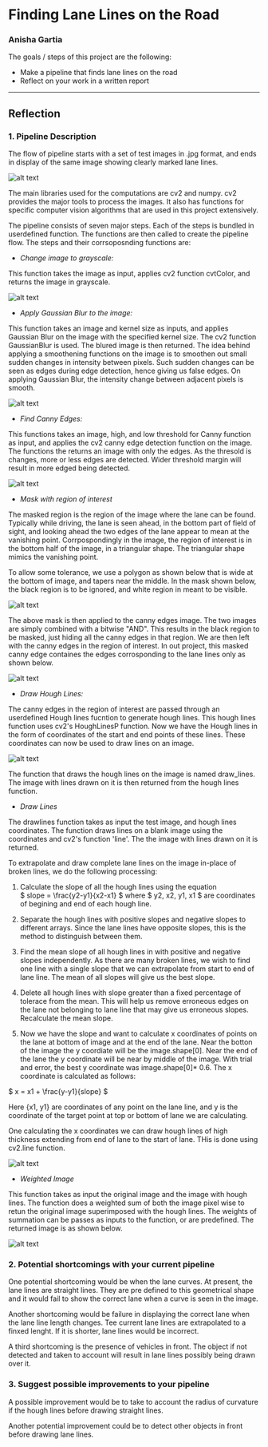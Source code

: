 # **Finding Lane Lines on the Road** 

### Anisha Gartia


The goals / steps of this project are the following:

* Make a pipeline that finds lane lines on the road
* Reflect on your work in a written report


[//]: # (Image References)

[test]: ./examples/test.png "Test Image"
[gray]: ./examples/gray.png "Grayscale Image"
[blur]: ./examples/blur.png "Blurred Image"
[canny]: ./examples/canny.png "Canny Edges"
[mask]: ./examples/mask.png "Mask"
[masked_canny]: ./examples/masked_canny.png "Canny Edges applied with Mask"
[broken_hough]: ./examples/broken_hough.png "Hough Lines"
[extrapolated_hough]: ./examples/extrapolated_hough.png "Extrapolated Hough Lined"
[final_broken]: ./examples/final_broken.png "Hough lines on image"
[final_extrapolated]: ./examples/final_extrapolated.png "Result"

---

## Reflection

### 1. Pipeline Description

The flow of pipeline starts with a set of test images in .jpg format, and ends in display of the same image showing clearly marked lane lines. 

![alt text][test] 

The main libraries used for the computations are cv2 and numpy. cv2 provides the major tools to process the images. It also has functions for specific computer vision algorithms that are used in this project extensively.


The pipeline consists of seven major steps. Each of the steps is bundled in userdefined function. The functions are then called to create the pipeline flow. The steps and their corrsoposnding functions are:

*  *Change image to grayscale:*
 
This function takes the image as input, applies cv2 function cvtColor, and returns the image in grayscale. 

![alt text][gray]

* *Apply Gaussian Blur to the image:*

This function takes an image and kernel size as inputs, and applies Gaussian Blur on the image with the specified kernel size. The cv2 function GaussianBlur is used. The blured image is then returned. The idea behind applying a smoothening functions on the image is to smoothen out small sudden changes in intensity between pixels. Such sudden changes can be seen as edges during edge detection, hence giving us false edges. On applying Gaussian Blur, the intensity change between adjacent pixels is smooth.

![alt text][blur]

* *Find Canny Edges:*

This functions takes an image, high, and low threshold for Canny function as input, and applies the cv2 canny edge detection function on the image. The functions the returns an image with only the edges. As the thresold is changes, more or less edges are detected. Wider threshold margin will result in more edged being detected. 

![alt text][canny]

* *Mask with region of interest*

The masked region is the region of the image where the lane can be found. Typically while driving, the lane is seen ahead, in the bottom part of field of sight, and looking ahead the two edges of the lane appear to mean at the vanishing point. Corrpospondingly in the image, the region of interest is in the bottom half of the image, in a triangular shape. The triangular shape mimics the vanishing point.  

To allow some tolerance, we use a polygon as shown below that is wide at the bottom of image, and tapers near the middle. In the mask shown below, the black region is to be ignored, and white region in meant to be visible.

![alt text][mask]

The above mask is then applied to the canny edges image. The two images are simply combined with a bitwise "AND". This results in the black region to be masked, just hiding all the canny edges in that region. We are then left with the canny edges in the region of interest. In out project, this masked canny edge containes the edges corrosponding to the lane lines only as shown below.

![alt text][masked_canny]

* *Draw Hough Lines:*

The canny edges in the region of interest are passed through an userdefined Hough lines fucntion to generate hough lines. This hough lines function uses cv2's HoughLinesP function. Now we have the Hough lines in the form of coordinates of the start and end points of these lines. These coordinates can now be used to draw lines on an image. 

![alt text][broken_hough]

The function that draws the hough lines on the image is named draw_lines. The image with lines drawn on it is then returned from the hough lines function.

* *Draw Lines*

The drawlines function takes as input the test image, and hough lines coordinates. The function draws lines on a blank image using the coordinates and cv2's function 'line'. The the image with lines drawn on it is returned.

To extrapolate and draw complete lane lines on the image in-place of broken lines, we do the following processing:

1.  Calculate the slope of all the hough lines using the equation  
 $ slope = \frac{y2-y1}{x2-x1} $ where $ y2, x2, y1, x1 $ are coordinates of begining and end of each hough line.
 
2. Separate the hough lines with positive slopes and negative slopes to different arrays. Since the lane lines have opposite slopes, this is the method to distinguish between them.
 
3. Find the mean slope of all hough lines in with positive and negative slopes independently. As there are many broken lines, we wish to find one line with a single slope that we can extrapolate from start to end of lane line. The mean of all slopes will give us the best slope.

4. Delete all hough lines with slope greater than a fixed percentage of tolerace from the mean. This will help us remove erroneous edges on the lane not belonging to lane line that may give us erroneous slopes. Recalculate the mean slope. 

5. Now we have the slope and want to calculate x coordinates of points on the lane at bottom of image and at the end of the lane. Near the botton of the image the y coordiate will be the image.shape[0]. Near the end of the lane the y coordinate will be near by middle of the image. With trial and error, the best y coordinate was image.shape[0]* 0.6. The x coordinate is calculated as follows: 
 
$ x = x1 + \frac{y-y1}{slope} $  

Here {x1, y1} are coordinates of any point on the lane line, and y is the coordinate of the target point at top or bottom of lane we are calculating.

One calculating the x coordinates we can draw hough lines of high thickness extending from end of lane to the start of lane. THis is done using cv2.line function.

![alt text][extrapolated_hough]

* *Weighted Image*

This function takes as input the original image and the image with hough lines. The function does a weighted sum of both the image pixel wise to retun the original image superimposed with the hough lines. The weights of summation can be passes as inputs to the function, or are predefined. The returned image is as shown below. 

![alt text][final_extrapolated]


### 2. Potential shortcomings with your current pipeline

One potential shortcoming would be when the lane curves. At present, the lane lines are straight lines. They are pre defined to this geometrical shape and it would fail to show the correct lane when a curve is seen in the image.

Another shortcoming would be failure in displaying the correct lane when the lane line length changes. Tee current lane lines are extrapolated to a finxed lenght. If it is shorter, lane lines would be incorrect.

A third shortcoming is the presence of vehicles in front. The object if not detected and taken to account will result in lane lines possibly being drawn over it.

### 3. Suggest possible improvements to your pipeline

A possible improvement would be to take to account the radius of curvature if the hough lines before drawing straight lines.

Another potential improvement could be to detect other objects in front before drawing lane lines. 
